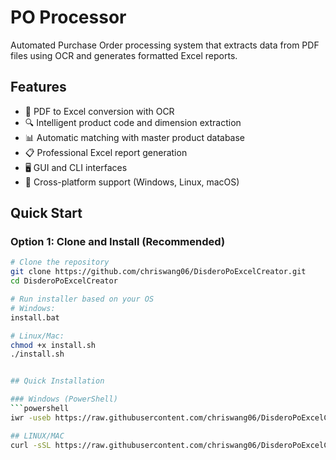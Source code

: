 # PO Processor

Automated Purchase Order processing system that extracts data from PDF files using OCR and generates formatted Excel reports.

## Features

- 📄 PDF to Excel conversion with OCR
- 🔍 Intelligent product code and dimension extraction
- 📊 Automatic matching with master product database
- 📋 Professional Excel report generation
- 🖥️ GUI and CLI interfaces
- 🚀 Cross-platform support (Windows, Linux, macOS)

## Quick Start

### Option 1: Clone and Install (Recommended)

```bash
# Clone the repository
git clone https://github.com/chriswang06/DisderoPoExcelCreator.git
cd DisderoPoExcelCreator

# Run installer based on your OS
# Windows:
install.bat

# Linux/Mac:
chmod +x install.sh
./install.sh


## Quick Installation

### Windows (PowerShell)
```powershell
iwr -useb https://raw.githubusercontent.com/chriswang06/DisderoPoExcelCreator/main/install_remote.ps1 | iex

## LINUX/MAC
curl -sSL https://raw.githubusercontent.com/chriswang06/DisderoPoExcelCreator/main/install_remote.sh | bash